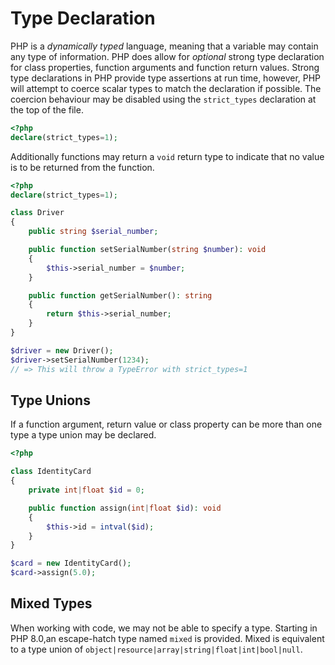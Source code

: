 # Type Declaration

PHP is a _dynamically typed_ language, meaning that a variable may contain any type of information.
PHP does allow for _optional_ strong type declaration for class properties, function arguments and function return values.
Strong type declarations in PHP provide type assertions at run time, however, PHP will attempt to coerce scalar types to match the declaration if possible.
The coercion behaviour may be disabled using the `strict_types` declaration at the top of the file.

```php
<?php
declare(strict_types=1);
```

Additionally functions may return a `void` return type to indicate that no value is to be returned from the function.

```php
<?php
declare(strict_types=1);

class Driver
{
    public string $serial_number;

    public function setSerialNumber(string $number): void
    {
        $this->serial_number = $number;
    }

    public function getSerialNumber(): string
    {
        return $this->serial_number; 
    }
}

$driver = new Driver(); 
$driver->setSerialNumber(1234);
// => This will throw a TypeError with strict_types=1
```

## Type Unions

If a function argument, return value or class property can be more than one type a type union may be declared.

```php
<?php

class IdentityCard
{
    private int|float $id = 0;

    public function assign(int|float $id): void
    {
        $this->id = intval($id);
    }
}

$card = new IdentityCard();
$card->assign(5.0);
```

## Mixed Types

When working with code, we may not be able to specify a type.
Starting in PHP 8.0,an escape-hatch type named `mixed` is provided.
Mixed is equivalent to a type union of `object|resource|array|string|float|int|bool|null`.
